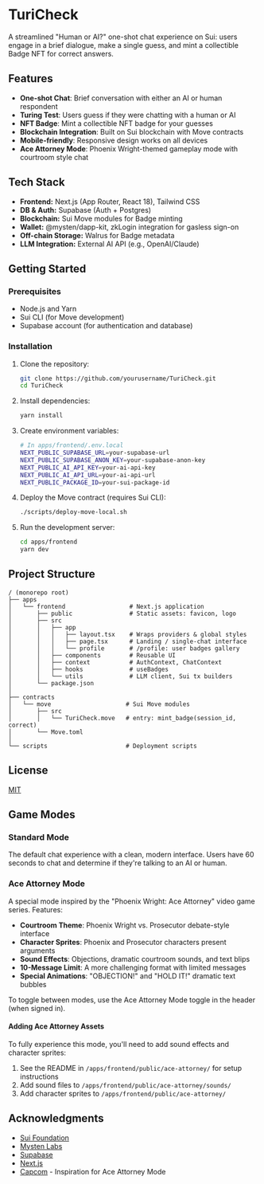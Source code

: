 # TuriCheck

A streamlined "Human or AI?" one-shot chat experience on Sui: users engage in a brief dialogue, make a single guess, and mint a collectible Badge NFT for correct answers.

## Features

- **One-shot Chat**: Brief conversation with either an AI or human respondent
- **Turing Test**: Users guess if they were chatting with a human or AI
- **NFT Badge**: Mint a collectible NFT badge for your guesses
- **Blockchain Integration**: Built on Sui blockchain with Move contracts
- **Mobile-friendly**: Responsive design works on all devices
- **Ace Attorney Mode**: Phoenix Wright-themed gameplay mode with courtroom style chat

## Tech Stack

- **Frontend:** Next.js (App Router, React 18), Tailwind CSS
- **DB & Auth:** Supabase (Auth + Postgres)
- **Blockchain:** Sui Move modules for Badge minting
- **Wallet:** @mysten/dapp-kit, zkLogin integration for gasless sign-on
- **Off-chain Storage:** Walrus for Badge metadata
- **LLM Integration:** External AI API (e.g., OpenAI/Claude)

## Getting Started

### Prerequisites

- Node.js and Yarn
- Sui CLI (for Move development)
- Supabase account (for authentication and database)

### Installation

1. Clone the repository:
   ```bash
   git clone https://github.com/yourusername/TuriCheck.git
   cd TuriCheck
   ```

2. Install dependencies:
   ```bash
   yarn install
   ```

3. Create environment variables:
   ```bash
   # In apps/frontend/.env.local
   NEXT_PUBLIC_SUPABASE_URL=your-supabase-url
   NEXT_PUBLIC_SUPABASE_ANON_KEY=your-supabase-anon-key
   NEXT_PUBLIC_AI_API_KEY=your-ai-api-key
   NEXT_PUBLIC_AI_API_URL=your-ai-api-url
   NEXT_PUBLIC_PACKAGE_ID=your-sui-package-id
   ```

4. Deploy the Move contract (requires Sui CLI):
   ```bash
   ./scripts/deploy-move-local.sh
   ```

5. Run the development server:
   ```bash
   cd apps/frontend
   yarn dev
   ```

## Project Structure

```
/ (monorepo root)
├── apps
│   └── frontend                  # Next.js application
│       ├── public                # Static assets: favicon, logo
│       ├── src
│       │   ├── app
│       │   │   ├── layout.tsx    # Wraps providers & global styles
│       │   │   ├── page.tsx      # Landing / single-chat interface
│       │   │   └── profile       # /profile: user badges gallery
│       │   ├── components        # Reusable UI
│       │   ├── context           # AuthContext, ChatContext
│       │   ├── hooks             # useBadges
│       │   └── utils             # LLM client, Sui tx builders
│       └── package.json
│
├── contracts
│   └── move                     # Sui Move modules
│       ├── src
│       │   └── TuriCheck.move   # entry: mint_badge(session_id, correct)
│       └── Move.toml
│
└── scripts                      # Deployment scripts
```

## License

[MIT](LICENSE)

## Game Modes

### Standard Mode
The default chat experience with a clean, modern interface. Users have 60 seconds to chat and determine if they're talking to an AI or human.

### Ace Attorney Mode
A special mode inspired by the "Phoenix Wright: Ace Attorney" video game series. Features:

- **Courtroom Theme**: Phoenix Wright vs. Prosecutor debate-style interface
- **Character Sprites**: Phoenix and Prosecutor characters present arguments
- **Sound Effects**: Objections, dramatic courtroom sounds, and text blips
- **10-Message Limit**: A more challenging format with limited messages
- **Special Animations**: "OBJECTION!" and "HOLD IT!" dramatic text bubbles

To toggle between modes, use the Ace Attorney Mode toggle in the header (when signed in).

#### Adding Ace Attorney Assets
To fully experience this mode, you'll need to add sound effects and character sprites:

1. See the README in `/apps/frontend/public/ace-attorney/` for setup instructions
2. Add sound files to `/apps/frontend/public/ace-attorney/sounds/`
3. Add character sprites to `/apps/frontend/public/ace-attorney/`

## Acknowledgments

- [Sui Foundation](https://sui.io)
- [Mysten Labs](https://mystenlabs.com)
- [Supabase](https://supabase.com)
- [Next.js](https://nextjs.org)
- [Capcom](https://www.capcom.com/) - Inspiration for Ace Attorney Mode